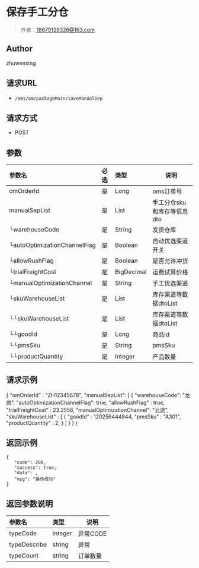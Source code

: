 # 保存手工分仓

> 作者：18679129326@163.com

## Author
zhuwenxing

## 请求URL

- ` /oms/om/packageMain/saveManualSep `

## 请求方式

- POST

## 参数

|参数名|必选|类型|说明|
|:----    |:---|:----- |-----   |
|omOrderId |是  |Long |oms订单号   |
|manualSepList |是  |List |手工分仓sku和库存等信息dto   |
|└warehouseCode |是|String| 发货仓库|
|└autoOptimizationChannelFlag |是|Boolean| 自动优选渠道开关|
|└allowRushFlag |是|Boolean| 是否允许冲货|
|└trialFreightCost |是|BigDecimal| 运费试算价格|
|└manualOptimizationChannel |是|String| 手工优选渠道|
|└skuWarehouseList |是|List| 库存渠道等数据dtoList|
|└└skuWarehouseList |是|List| 库存渠道等数据dtoList|
|└└goodId |是|Long| 商品id|
|└└pmsSku |是|String| pmsSku|
|└└productQuantity |是|Integer| 产品数量|





## 请求示例
{
    "omOrderId" : "ZH12345678",
    "manualSepList": [
        {
            "warehouseCode": "龙岗",
            "autoOptimizationChannelFlag": true,
			"allowRushFlag" : true,
			"trialFreightCost" : 23.2556,
            "manualOptimizationChannel": "云途",
			"skuWarehouseList" : [
				{
					"goodId" : 120256444844,
					"pmsSku" : "A301",
					"productQuantity" : 2,
				}
			]
        }
    ]
}


## 返回示例 

 ``` 
{
    "code": 200,
    "success": true,
    "data": ,
    "msg": "操作成功"
}

 ```

## 返回参数说明

|参数名|类型|说明|
|:-----  |:-----|-----                           |
|typeCode | integer   | 异常CODE  |
|typeDescribe | string   | 异常  |
|typeCount | string   | 订单数量  |